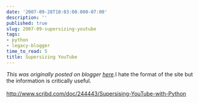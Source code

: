 ```yaml
---
date: '2007-09-28T10:03:00.000-07:00'
description: ''
published: true
slug: 2007-09-supersizing-youtube
tags:
- python
- legacy-blogger
time_to_read: 5
title: Supersizing YouTube
---
```


*This was originally posted on blogger [here](https://pydanny.blogspot.com/2007/09/supersizing-youtube.html)*.I hate the format of the site but the information is critically useful.<br /><br /><a href="http://www.scribd.com/doc/244443/Supersising-YouTube-with-Python">http://www.scribd.com/doc/244443/Supersising-YouTube-with-Python</a>